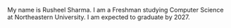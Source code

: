 My name is Rusheel Sharma. I am a Freshman studying Computer Science at Northeastern University. 
I am expected to graduate by 2027. 